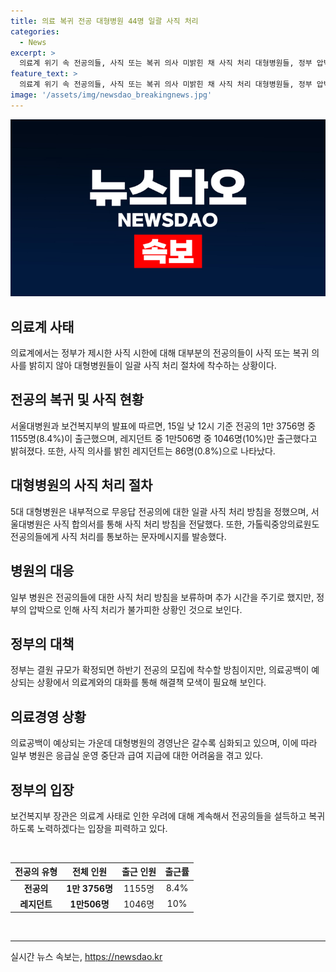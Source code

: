 ```yaml
---
title: 의료 복귀 전공 대형병원 44명 일괄 사직 처리
categories:
  - News
excerpt: >
  의료계 위기 속 전공의들, 사직 또는 복귀 의사 미밝힌 채 사직 처리 대형병원들, 정부 압박에도 89.2% 버티는 이유는? 정부의 사직 처리 압박에 병원들까지...의료공백 우려는 현실로
feature_text: >
  의료계 위기 속 전공의들, 사직 또는 복귀 의사 미밝힌 채 사직 처리 대형병원들, 정부 압박에도 89.2% 버티는 이유는? 정부의 사직 처리 압박에 병원들까지...의료공백 우려는 현실로
image: '/assets/img/newsdao_breakingnews.jpg'
---
```


<p><img src="/assets/img/newsdao_breakingnews.jpg" alt="implanttips 속보" /></p>

<h2>의료계 사태</h2>

<p data-ke-size="size16">의료계에서는 정부가 제시한 사직 시한에 대해 대부분의 전공의들이 사직 또는 복귀 의사를 밝히지 않아 대형병원들이 일괄 사직 처리 절차에 착수하는 상황이다.</p>

<h2 data-ke-size="size26">전공의 복귀 및 사직 현황</h2>

<p data-ke-size="size16">서울대병원과 보건복지부의 발표에 따르면, 15일 낮 12시 기준 전공의 1만 3756명 중 1155명(8.4%)이 출근했으며, 레지던트 중 1만506명 중 1046명(10%)만 출근했다고 밝혀졌다. 또한, 사직 의사를 밝힌 레지던트는 86명(0.8%)으로 나타났다.</p>

<h2 data-ke-size="size26">대형병원의 사직 처리 절차</h2>

<p data-ke-size="size16">5대 대형병원은 내부적으로 무응답 전공의에 대한 일괄 사직 처리 방침을 정했으며, 서울대병원은 사직 합의서를 통해 사직 처리 방침을 전달했다. 또한, 가톨릭중앙의료원도 전공의들에게 사직 처리를 통보하는 문자메시지를 발송했다.</p>

<h2 data-ke-size="size26">병원의 대응</h2>

<p data-ke-size="size16">일부 병원은 전공의들에 대한 사직 처리 방침을 보류하며 추가 시간을 주기로 했지만, 정부의 압박으로 인해 사직 처리가 불가피한 상황인 것으로 보인다.</p>

<h2 data-ke-size="size26">정부의 대책</h2>

<p data-ke-size="size16">정부는 결원 규모가 확정되면 하반기 전공의 모집에 착수할 방침이지만, 의료공백이 예상되는 상황에서 의료계와의 대화를 통해 해결책 모색이 필요해 보인다.</p>

<h2 data-ke-size="size26">의료경영 상황</h2>

<p data-ke-size="size16">의료공백이 예상되는 가운데 대형병원의 경영난은 갈수록 심화되고 있으며, 이에 따라 일부 병원은 응급실 운영 중단과 급여 지급에 대한 어려움을 겪고 있다.</p>

<h2 data-ke-size="size26">정부의 입장</h2>

<p data-ke-size="size16">보건복지부 장관은 의료계 사태로 인한 우려에 대해 계속해서 전공의들을 설득하고 복귀하도록 노력하겠다는 입장을 피력하고 있다.</p>

<p data-ke-size="size16">&nbsp;</p>

<table>
    <thead>
        <tr>
            <th style="text-align: center; height: 17px;"><b>전공의 유형</b></th>
            <th style="text-align: center; height: 17px;"><b>전체 인원</b></th>
            <th style="text-align: center; height: 17px;"><b>출근 인원</b></th>
            <th style="text-align: center; height: 17px;"><b>출근률</b></th>
        </tr>
    </thead>
    <tbody>
        <tr>
            <td style="text-align: center; height: 17px;"><b>전공의</b></td>
            <td style="text-align: center; height: 17px;"><b>1만 3756명</b></td>
            <td style="text-align: center; height: 17px;">1155명</td>
            <td style="text-align: center; height: 17px;">8.4%</td>
        </tr>
        <tr>
            <td style="text-align: center; height: 17px;"><b>레지던트</b></td>
            <td style="text-align: center; height: 17px;"><b>1만506명</b></td>
            <td style="text-align: center; height: 17px;">1046명</td>
            <td style="text-align: center; height: 17px;">10%</td>
        </tr>
    </tbody>
</table>

<p data-ke-size="size16">&nbsp;</p>

<p><hr></p>
실시간 뉴스 속보는, <a href="https://newsdao.kr" rel="dofollow">https://newsdao.kr</a>


